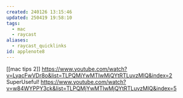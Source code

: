 ```yaml
---
created: 240126 13:15:46
updated: 250419 19:58:10
tags:
  - mac
  - raycast
aliases:
  - raycast_quicklinks
id: applenote8
---
```


[[mac tips 2]]
https://www.youtube.com/watch?v=LyacFwVDr8o&list=TLPQMjYwMTIwMjQYtRTLuvzMlQ&index=2
SuperUseful!
https://www.youtube.com/watch?v=w84WYPPY3ck&list=TLPQMjYwMTIwMjQYtRTLuvzMlQ&index=5